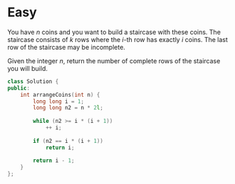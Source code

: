 # Easy

You have $n$ coins and you want to build a staircase with these coins. The staircase consists of $k$ rows where the $i$-th row has exactly $i$ coins. The last row of the staircase may be incomplete.

Given the integer $n$, return the number of complete rows of the staircase you will build.

```cpp
class Solution {
public:
    int arrangeCoins(int n) {
        long long i = 1;
        long long n2 = n * 2l;
        
        while (n2 >= i * (i + 1))
            ++ i;
        
        if (n2 == i * (i + 1))
            return i;
        
        return i - 1;
    }
};
```
